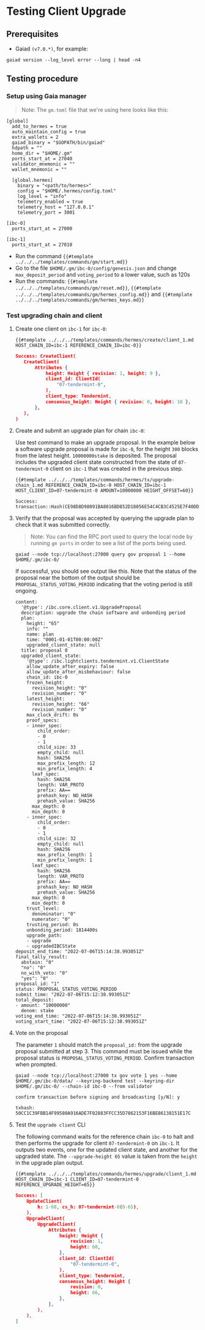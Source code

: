 # Testing Client Upgrade

## Prerequisites

- Gaiad `(v7.0.*)`, for example:

```shell
gaiad version --log_level error --long | head -n4
```

## Testing procedure

### Setup using Gaia manager
> Note: The `gm.toml` file that we're using here looks like this:
```
[global]
  add_to_hermes = true
  auto_maintain_config = true
  extra_wallets = 2
  gaiad_binary = "$GOPATH/bin/gaiad"
  hdpath = ""
  home_dir = "$HOME/.gm"
  ports_start_at = 27040
  validator_mnemonic = ""
  wallet_mnemonic = ""

  [global.hermes]
    binary = "<path/to/hermes>"
    config = "$HOME/.hermes/config.toml"
    log_level = "info"
    telemetry_enabled = true
    telemetry_host = "127.0.0.1"
    telemetry_port = 3001

[ibc-0]
  ports_start_at = 27000

[ibc-1]
  ports_start_at = 27010
```
* Run the command `{{#template ../../../templates/commands/gm/start.md}}`
* Go to the file `$HOME/.gm/ibc-0/config/genesis.json` and change `max_deposit_period` and `voting_period` to a lower value, such as 120s
* Run the commands: `{{#template ../../../templates/commands/gm/reset.md}}`, `{{#template ../../../templates/commands/gm/hermes_config.md}}` and `{{#template ../../../templates/commands/gm/hermes_keys.md}}`

### Test upgrading chain and client

1. Create one client on `ibc-1` for `ibc-0`:

    ```shell
    {{#template ../../../templates/commands/hermes/create/client_1.md HOST_CHAIN_ID=ibc-1 REFERENCE_CHAIN_ID=ibc-0}}
    ```

    ```json
    Success: CreateClient(
       CreateClient(
           Attributes {
               height: Height { revision: 1, height: 9 },
               client_id: ClientId(
                   "07-tendermint-0",
               ),
               client_type: Tendermint,
               consensus_height: Height { revision: 0, height: 18 },
           },
       ),
    )
    ```

2. Create and submit an upgrade plan for chain `ibc-0`:

    Use test command to make an upgrade proposal. In the example below a software upgrade proposal is made for `ibc-0`, for the height `300` blocks from the latest height. `10000000stake` is deposited.
    The proposal includes the upgraded client state constructed from the state of `07-tendermint-0` client on `ibc-1` that was created in the previous step.

    ```shell
    {{#template ../../../templates/commands/hermes/tx/upgrade-chain_1.md REFERENCE_CHAIN_ID=ibc-0 HOST_CHAIN_ID=ibc-1 HOST_CLIENT_ID=07-tendermint-0 AMOUNT=10000000 HEIGHT_OFFSET=60}}
    ```

    ```text
    Success: transaction::Hash(CE98D8D98091BA8016BD852D18056E54C4CB3C4525E7F40DD3C40B4FD0F2482B)
    ```

 3. Verify that the proposal was accepted by querying the upgrade plan to check that it was submitted correctly.

     > Note: You can find the RPC port used to query the local node by running
     > `gm ports` in order to see a list of the ports being used.

    ```shell
    gaiad --node tcp://localhost:27000 query gov proposal 1 --home $HOME/.gm/ibc-0/
    ```

    If successful, you should see output like this. Note that the status of the proposal near the bottom of the output should be
    `PROPOSAL_STATUS_VOTING_PERIOD` indicating that the voting period is still ongoing.

    ```text
    content:
      '@type': /ibc.core.client.v1.UpgradeProposal
      description: upgrade the chain software and unbonding period
      plan:
        height: "65"
        info: ""
        name: plan
        time: "0001-01-01T00:00:00Z"
        upgraded_client_state: null
      title: proposal 0
      upgraded_client_state:
        '@type': /ibc.lightclients.tendermint.v1.ClientState
        allow_update_after_expiry: false
        allow_update_after_misbehaviour: false
        chain_id: ibc-0
        frozen_height:
          revision_height: "0"
          revision_number: "0"
        latest_height:
          revision_height: "66"
          revision_number: "0"
        max_clock_drift: 0s
        proof_specs:
        - inner_spec:
            child_order:
            - 0
            - 1
            child_size: 33
            empty_child: null
            hash: SHA256
            max_prefix_length: 12
            min_prefix_length: 4
          leaf_spec:
            hash: SHA256
            length: VAR_PROTO
            prefix: AA==
            prehash_key: NO_HASH
            prehash_value: SHA256
          max_depth: 0
          min_depth: 0
        - inner_spec:
            child_order:
            - 0
            - 1
            child_size: 32
            empty_child: null
            hash: SHA256
            max_prefix_length: 1
            min_prefix_length: 1
          leaf_spec:
            hash: SHA256
            length: VAR_PROTO
            prefix: AA==
            prehash_key: NO_HASH
            prehash_value: SHA256
          max_depth: 0
          min_depth: 0
        trust_level:
          denominator: "0"
          numerator: "0"
        trusting_period: 0s
        unbonding_period: 1814400s
        upgrade_path:
        - upgrade
        - upgradedIBCState
    deposit_end_time: "2022-07-06T15:14:38.993051Z"
    final_tally_result:
      abstain: "0"
      "no": "0"
      no_with_veto: "0"
      "yes": "0"
    proposal_id: "1"
    status: PROPOSAL_STATUS_VOTING_PERIOD
    submit_time: "2022-07-06T15:12:38.993051Z"
    total_deposit:
    - amount: "10000000"
      denom: stake
    voting_end_time: "2022-07-06T15:14:38.993051Z"
    voting_start_time: "2022-07-06T15:12:38.993051Z"
    ```

 4. Vote on the proposal

    The parameter `1` should match the `proposal_id:` from the upgrade proposal submitted at step 3.
    This command must be issued while the proposal status is `PROPOSAL_STATUS_VOTING_PERIOD`. Confirm transaction when prompted.

    ```shell
    gaiad --node tcp://localhost:27000 tx gov vote 1 yes --home $HOME/.gm/ibc-0/data/ --keyring-backend test --keyring-dir $HOME/.gm/ibc-0/ --chain-id ibc-0 --from validator
    ```

    ```text
    confirm transaction before signing and broadcasting [y/N]: y

    txhash: 50CC1C39FBB14F99580A916ADE7F02883FFCC35D7862153F16BE86138151E17C
    ```

5. Test the `upgrade client` CLI

    The following command waits for the reference chain `ibc-0` to halt and then performs the upgrade for client `07-tendermint-0` on `ibc-1`. It outputs two events, one for the updated client state,
    and another for the upgraded state.
    The `--upgrade-height 65` value is taken from the `height` in the upgrade plan output.

    ```shell
    {{#template ../../../templates/commands/hermes/upgrade/client_1.md HOST_CHAIN_ID=ibc-1 CLIENT_ID=07-tendermint-0 REFERENCE_UPGRADE_HEIGHT=65}}
    ```
    ```json
    Success: [
        UpdateClient(
            h: 1-68, cs_h: 07-tendermint-0(0-65),
        ),
        UpgradeClient(
            UpgradeClient(
                Attributes {
                    height: Height {
                        revision: 1,
                        height: 68,
                    },
                    client_id: ClientId(
                        "07-tendermint-0",
                    ),
                    client_type: Tendermint,
                    consensus_height: Height {
                        revision: 0,
                        height: 66,
                    },
                },
            ),
        ),
    ]
    ```
